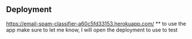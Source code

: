 ## Deployment
https://email-spam-classifier-a60c5fd33153.herokuapp.com/
** to use the app make sure to let me know, I will open the deployment to use to test
